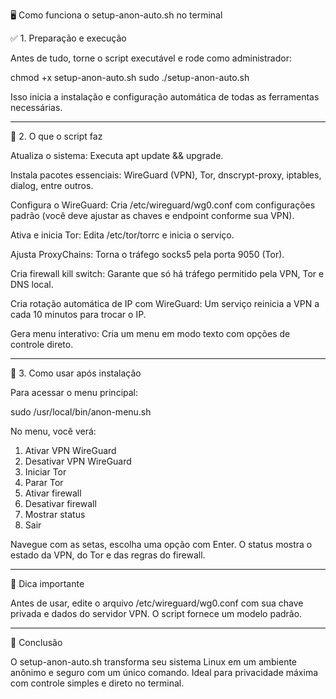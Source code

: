 🖥️ Como funciona o setup-anon-auto.sh no terminal

✅ 1. Preparação e execução

Antes de tudo, torne o script executável e rode como administrador:

chmod +x setup-anon-auto.sh
sudo ./setup-anon-auto.sh

Isso inicia a instalação e configuração automática de todas as ferramentas necessárias.


---

🔧 2. O que o script faz

Atualiza o sistema:
Executa apt update && upgrade.

Instala pacotes essenciais:
WireGuard (VPN), Tor, dnscrypt-proxy, iptables, dialog, entre outros.

Configura o WireGuard:
Cria /etc/wireguard/wg0.conf com configurações padrão (você deve ajustar as chaves e endpoint conforme sua VPN).

Ativa e inicia Tor:
Edita /etc/tor/torrc e inicia o serviço.

Ajusta ProxyChains:
Torna o tráfego socks5 pela porta 9050 (Tor).

Cria firewall kill switch:
Garante que só há tráfego permitido pela VPN, Tor e DNS local.

Cria rotação automática de IP com WireGuard:
Um serviço reinicia a VPN a cada 10 minutos para trocar o IP.

Gera menu interativo:
Cria um menu em modo texto com opções de controle direto.



---

🧭 3. Como usar após instalação

Para acessar o menu principal:

sudo /usr/local/bin/anon-menu.sh

No menu, você verá:

1. Ativar VPN WireGuard
2. Desativar VPN WireGuard
3. Iniciar Tor
4. Parar Tor
5. Ativar firewall
6. Desativar firewall
7. Mostrar status
8. Sair

Navegue com as setas, escolha uma opção com Enter. O status mostra o estado da VPN, do Tor e das regras do firewall.


---

🛑 Dica importante

Antes de usar, edite o arquivo /etc/wireguard/wg0.conf com sua chave privada e dados do servidor VPN. O script fornece um modelo padrão.


---

📌 Conclusão

O setup-anon-auto.sh transforma seu sistema Linux em um ambiente anônimo e seguro com um único comando. Ideal para privacidade máxima com controle simples e direto no terminal.
